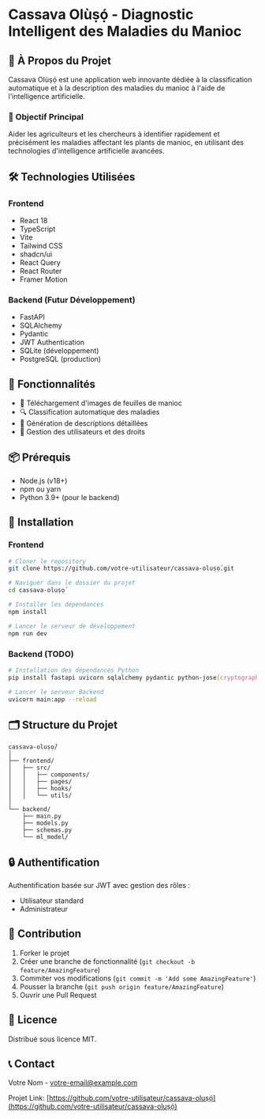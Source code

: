 
# Cassava Olùṣọ́ - Diagnostic Intelligent des Maladies du Manioc

## 🌿 À Propos du Projet

Cassava Olùṣọ́ est une application web innovante dédiée à la classification automatique et à la description des maladies du manioc à l'aide de l'intelligence artificielle.

### 🎯 Objectif Principal

Aider les agriculteurs et les chercheurs à identifier rapidement et précisément les maladies affectant les plants de manioc, en utilisant des technologies d'intelligence artificielle avancées.

## 🛠 Technologies Utilisées

### Frontend
- React 18
- TypeScript
- Vite
- Tailwind CSS
- shadcn/ui
- React Query
- React Router
- Framer Motion

### Backend (Futur Développement)
- FastAPI
- SQLAlchemy
- Pydantic
- JWT Authentication
- SQLite (développement)
- PostgreSQL (production)

## 🚀 Fonctionnalités

- 📸 Téléchargement d'images de feuilles de manioc
- 🔍 Classification automatique des maladies
- 📝 Génération de descriptions détaillées
- 👥 Gestion des utilisateurs et des droits

## 📦 Prérequis

- Node.js (v18+)
- npm ou yarn
- Python 3.9+ (pour le backend)

## 🔧 Installation

### Frontend

```bash
# Cloner le repository
git clone https://github.com/votre-utilisateur/cassava-oluṣọ́.git

# Naviguer dans le dossier du projet
cd cassava-oluṣọ́

# Installer les dépendances
npm install

# Lancer le serveur de développement
npm run dev
```

### Backend (TODO)

```bash
# Installation des dépendances Python
pip install fastapi uvicorn sqlalchemy pydantic python-jose[cryptography]

# Lancer le serveur Backend
uvicorn main:app --reload
```

## 🗂 Structure du Projet

```
cassava-oluṣọ́/
│
├── frontend/
│   ├── src/
│   │   ├── components/
│   │   ├── pages/
│   │   ├── hooks/
│   │   └── utils/
│
└── backend/
    ├── main.py
    ├── models.py
    ├── schemas.py
    └── ml_model/
```

## 🔒 Authentification

Authentification basée sur JWT avec gestion des rôles :
- Utilisateur standard
- Administrateur

## 🤝 Contribution

1. Forker le projet
2. Créer une branche de fonctionnalité (`git checkout -b feature/AmazingFeature`)
3. Commiter vos modifications (`git commit -m 'Add some AmazingFeature'`)
4. Pousser la branche (`git push origin feature/AmazingFeature`)
5. Ouvrir une Pull Request

## 📄 Licence

Distribué sous licence MIT.

## 📞 Contact

Votre Nom - [votre-email@example.com](mailto:votre-email@example.com)

Projet Link: [https://github.com/votre-utilisateur/cassava-oluṣọ́](https://github.com/votre-utilisateur/cassava-oluṣọ́)
